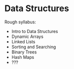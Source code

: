 # Data Structures

Rough syllabus:

* Intro to Data Structures
* Dynamic Arrays
* Linked Lists
* Sorting and Searching
* Binary Trees
* Hash Maps
* ???

